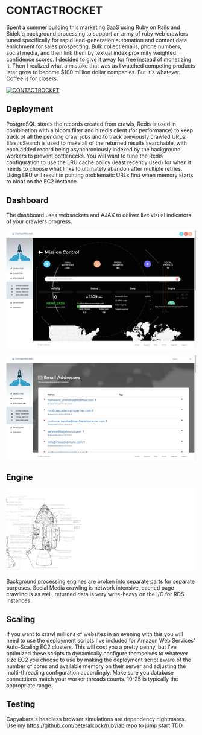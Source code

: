 # CONTACTROCKET
Spent a summer building this marketing SaaS using Ruby on Rails and Sidekiq background processing to support an army of ruby web crawlers tuned specifically for rapid lead-generation automation and contact data enrichment for sales prospecting. Bulk collect emails, phone numbers, social media, and then link them by textual index proximity weighted confidence scores. I decided to give it away for free instead of monetizing it. Then I realized what a mistake that was as I watched competing products later grow to become $100 million dollar companies. But it's whatever. Coffee is for closers.

[![CONTACTROCKET](https://img.youtube.com/vi/cXQpZ4bjAEc/0.jpg)](https://www.youtube.com/watch?v=cXQpZ4bjAEc)

## Deployment
PostgreSQL stores the records created from crawls, Redis is used in combination with a bloom filter and hiredis client (for performance) to keep track of all the pending crawl jobs and to track previously crawled URLs. ElasticSearch is used to make all of the returned results searchable, with each added record being asynchroniously indexed by the background workers to prevent bottlenecks. You will want to tune the Redis configuration to use the LRU cache policy (least recently used) for when it needs to choose what links to ultimately abandon after multiple retries. Using LRU will result in punting problematic URLs first when memory starts to bloat on the EC2 instance.

## Dashboard

The dashboard uses websockets and AJAX to deliver live visual indicators of your crawlers progress.

![Screenshot](/screenshot.jpg?raw=true "Dashboard")

![Screenshot](/emails.jpg?raw=true "Email")


## Engine

![ContactRocket Engine](/engine.jpg?raw=true "Engine Design")

Background processing engines are broken into separate parts for separate purposes. Social Media crawling is network intensive, cached page crawling is as well, returned data is very write-heavy on the I/O for RDS instances.


## Scaling

If you want to crawl millions of websites in an evening with this you will need to use the deployment scripts I've included for Amazon Web Services' Auto-Scaling EC2 clusters. This will cost you a pretty penny, but I've optimized these scripts to dynamically configure themselves to whatever size EC2 you choose to use by making the deployment script aware of the number of cores and available memory on their server and adjusting the multi-threading configuration accordingly. Make sure you database connections match your worker threads counts. 10-25 is typically the appropriate range.


## Testing

Capyabara's headless browser simulations are dependency nightmares. Use my https://github.com/peteralcock/rubylab repo to jump start TDD.
